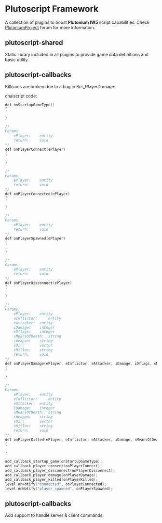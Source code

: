 ﻿# Plutoscript Framework

A collection of plugins to boost  **Plutonium IW5** script capabilities. Check [PlutoniumProject](https://forum.plutonium.pw/) forum for more information.

## plutoscript-shared

Static library included in all plugins to provide game data definitions and basic utility.

## plutoscript-callbacks

Killcams are broken due to a bug in Scr_PlayerDamage.

chaiscript code:
``` cpp
def onStartupGameType()
{

}

/*
Params:
	ePlayer: 	entity
	return: 	void
*/
def onPlayerConnect(ePlayer)
{

}

/*
Params:
	ePlayer: 	entity
	return: 	void
*/
def onPlayerConnected(ePlayer)
{

}

/*
Params:
	ePlayer: 	entity
	return: 	void
*/
def onPlayerSpawned(ePlayer)
{

}

/*
Params:
	ePlayer: 	entity
	return: 	void
*/
def onPlayerDisconnect(ePlayer)
{

}

/*
Params:
	ePlayer: 	entity
	eInflictor: 	entity
	eAttacker: 	entity
	iDamage:	integer
	iDflags:	integer
	sMeansOfDeath:	string
	sWeapon:	string
	vDir:		vector
	sHitloc:	string
	return: 	void
*/
def onPlayerDamage(ePlayer, eInflictor, eAttacker, iDamage, iDflags, sMeansOfDeath, sWeapon, vDir, sHitloc)
{

}

/*
Params:
	ePlayer: 	entity
	eInflictor: 	entity
	eAttacker: 	entity
	iDamage:	integer
	sMeansOfDeath:	string
	sWeapon:	string
	vDir:		vector
	sHitloc:	string
	return: 	void
*/
def onPlayerKilled(ePlayer, eInflictor, eAttacker, iDamage, sMeansOfDeath, sWeapon, vDir, sHitloc)
{

}

add_callback_startup_game(onStartupGameType);
add_callback_player_connect(onPlayerConnect);
add_callback_player_disconnect(onPlayerDisconnect);
add_callback_player_damage(onPlayerDamage);
add_callback_player_killed(onPlayerKilled);
level.onNotify("connected", onPlayerConnected);
level.onNotify("player_spawned", onPlayerSpawned);
```
## plutoscript-callbacks

Add support to handle server & client commands.
